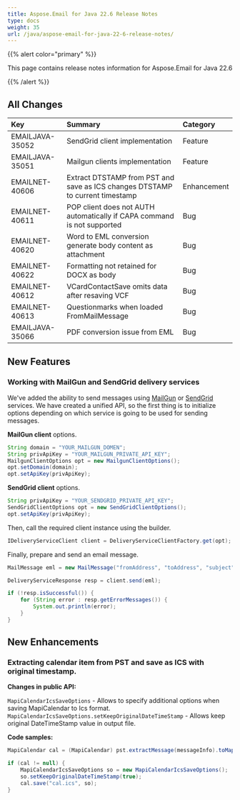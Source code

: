 ```yaml
---
title: Aspose.Email for Java 22.6 Release Notes
type: docs
weight: 35
url: /java/aspose-email-for-java-22-6-release-notes/
---
```


{{% alert color="primary" %}} 

This page contains release notes information for Aspose.Email for Java 22.6

{{% /alert %}} 
## **All Changes**

|**Key**|**Summary**|**Category**|
| :- | :- | :- |
|EMAILJAVA-35052|SendGrid client implementation|Feature|
|EMAILJAVA-35051|Mailgun clients implementation|Feature|
|EMAILNET-40606|Extract DTSTAMP from PST and save as ICS changes DTSTAMP to current timestamp|Enhancement|
|EMAILNET-40611|POP client does not AUTH automatically if CAPA command is not supported|Bug|
|EMAILNET-40620|Word to EML conversion generate body content as attachment|Bug|
|EMAILNET-40622|Formatting not retained for DOCX as body|Bug|
|EMAILNET-40612|VCardContactSave omits data after resaving VCF|Bug|
|EMAILNET-40613|Questionmarks when loaded FromMailMessage|Bug|
|EMAILJAVA-35066|PDF conversion issue from EML|Bug|


## **New Features**



### **Working with MailGun and SendGrid delivery services**

We've added the ability to send messages using [MailGun](https://www.mailgun.com/) or [SendGrid](https://sendgrid.com/) services. 
We have created a unified API, so the first thing is to initialize options depending on which service is going to be used for sending messages.

**MailGun client** options.

```java
String domain = "YOUR_MAILGUN_DOMEN";
String privApiKey = "YOUR_MAILGUN_PRIVATE_API_KEY";
MailgunClientOptions opt = new MailgunClientOptions();
opt.setDomain(domain);
opt.setApiKey(privApiKey);
```

**SendGrid client** options.

```java
String privApiKey = "YOUR_SENDGRID_PRIVATE_API_KEY";
SendGridClientOptions opt = new SendGridClientOptions();
opt.setApiKey(privApiKey);
```

Then, call the required client instance using the builder.

```java
IDeliveryServiceClient client = DeliveryServiceClientFactory.get(opt);
```

Finally, prepare and send an email message.

```java
MailMessage eml = new MailMessage("fromAddress", "toAddress", "subject", "body");

DeliveryServiceResponse resp = client.send(eml);

if (!resp.isSuccessful()) {
    for (String error : resp.getErrorMessages()) {
        System.out.println(error);
    }
}
```

## **New Enhancements**


### **Extracting calendar item from PST and save as ICS with original timestamp.**

**Changes in public API:**

`MapiCalendarIcsSaveOptions` - Allows to specify additional options when saving MapiCalendar to Ics format.
`MapiCalendarIcsSaveOptions.setKeepOriginalDateTimeStamp` - Allows keep original DateTimeStamp value in output file.

**Code samples:**

```java
MapiCalendar cal = (MapiCalendar) pst.extractMessage(messageInfo).toMapiMessageItem();

if (cal != null) {
    MapiCalendarIcsSaveOptions so = new MapiCalendarIcsSaveOptions();
    so.setKeepOriginalDateTimeStamp(true);
    cal.save("cal.ics", so);
}
```

